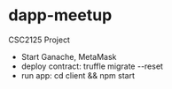 # dapp-meetup
 CSC2125 Project

* Start Ganache, MetaMask
* deploy contract: truffle migrate --reset
* run app: cd client && npm start